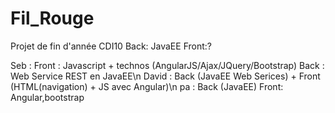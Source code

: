 # Fil_Rouge
Projet de fin d'année CDI10
Back: JavaEE
Front:?

Seb   : Front : Javascript + technos (AngularJS/Ajax/JQuery/Bootstrap) Back : Web Service REST en JavaEE\n 
David : Back (JavaEE Web Serices) + Front (HTML(navigation) + JS avec Angular)\n
pa    : Back (JavaEE) Front: Angular,bootstrap
 
